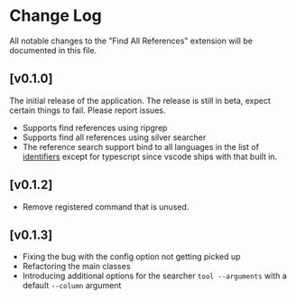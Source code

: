 # Change Log
All notable changes to the "Find All References" extension will be documented in this file.

## [v0.1.0]

The initial release of the application. The release is still in beta, expect certain things to fail. Please report issues.

- Supports find references using ripgrep
- Supports find all references using silver searcher
- The reference search support bind to all languages in the list of [identifiers](https://code.visualstudio.com/docs/languages/identifiers) except for typescript since vscode ships with that built in.

## [v0.1.2]

- Remove registered command that is unused.

## [v0.1.3]

- Fixing the bug with the config option not getting picked up
- Refactoring the main classes
- Introducing additional options for the searcher `tool --arguments` with a default `--column` argument
